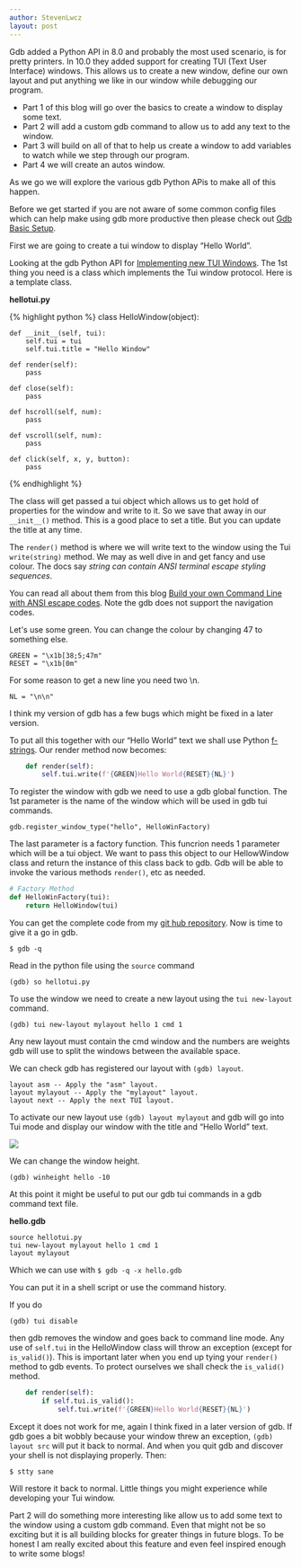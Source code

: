 ```yaml
---
author: StevenLwcz
layout: post
---
```

Gdb added a Python API in 8.0 and probably the most used scenario, is for pretty printers. In 10.0 they added support for creating TUI (Text User Interface) windows. This allows us to create a new window, define our own layout and put anything we like in our window while debugging our program.

- Part 1 of this blog will go over the basics to create a window to display some text.
- Part 2 will add a custom gdb command to allow us to add any text to the window.
- Part 3 will build on all of that to help us create a window to add variables to watch while we step through our program. 
- Part 4 we will create an autos window.

As we go we will explore the various gdb Python APis to make all of this happen.

Before we get started if you are not aware of some common config files which can help make using gdb more productive then please check out [Gdb Basic Setup](https://github.com/StevenLwcz/gdb-python/wiki/Gdb-Basic-Setup).

First we are going to create a tui window to display “Hello World”.

Looking at the gdb Python API for [Implementing new TUI Windows](https://sourceware.org/gdb/onlinedocs/gdb/TUI-Windows-In-Python.html). The 1st thing you need is a class which implements the Tui window protocol. Here is a template class.

**hellotui.py**

{% highlight python %} 
class HelloWindow(object):

    def __init__(self, tui):
        self.tui = tui
        self.tui.title = "Hello Window"

    def render(self):
        pass

    def close(self):
        pass

    def hscroll(self, num):
        pass

    def vscroll(self, num):
        pass

    def click(self, x, y, button):
        pass
{% endhighlight %}

The class will get passed a tui object which allows us to get hold of properties for the window and write to it. So we save that away in our `__init__()` method. This is a good place to set a title. But you can update the title at any time.

The `render()` method is where we will write text to the window using the Tui `write(string)` method. We may as well dive in and get fancy and use colour. The docs say *string can contain ANSI terminal escape styling sequences*. 

You can read all about them from this blog [Build your own Command Line with ANSI escape codes](https://www.lihaoyi.com/post/BuildyourownCommandLinewithANSIescapecodes.html). Note the gdb does not support the navigation codes.

Let's use some green. You can change the colour by changing 47 to something else.
```
GREEN = "\x1b[38;5;47m"
RESET = "\x1b[0m"
```
For some reason to get a new line you need two \n. 
```
NL = "\n\n"
```

I think my version of gdb has a few bugs which might be fixed in a later version.

To put all this together with our “Hello World” text we shall use Python [f-strings](https://saralgyaan.com/posts/f-string-in-python-usage-guide). Our render method now becomes:

```python
    def render(self):
        self.tui.write(f'{GREEN}Hello World{RESET}{NL}')
```

To register the window with gdb we need to use a gdb global function. The 1st parameter is the name of the window which will be used in gdb tui commands.

``` gdb.register_window_type("hello", HelloWinFactory) ```


The last parameter is a factory function. This funcrion needs 1 parameter which will be a tui object. We want to pass this object to our HellowWindow class and return the instance of this class back to gdb. Gdb will be able to invoke the various methods `render()`, etc as needed.

```python
# Factory Method
def HelloWinFactory(tui):
    return HelloWindow(tui)
```

You can get the complete code from my [git hub repository](https://github.com/StevenLwcz/gdb-python-blog). Now is time to give it a go in gdb.

``` $ gdb -q ```

Read in the python file using the `source` command

``` (gdb) so hellotui.py ```

To use the window we need to create a new layout using the `tui new-layout` command.

``` (gdb) tui new-layout mylayout hello 1 cmd 1 ```

Any new layout must contain the cmd window and the numbers are weights gdb will use to split the windows between the available space.

We can check gdb has registered our layout with `(gdb) layout`.

```
layout asm -- Apply the "asm" layout.
layout mylayout -- Apply the "mylayout" layout.
layout next -- Apply the next TUI layout.  
```

To activate our new layout use `(gdb) layout mylayout` and gdb will go into Tui mode and display our window with the title and “Hello World” text.

![](/images/TuiWindow1.png)

We can change the window height.

``` (gdb) winheight hello -10 ```

At this point it might be useful to put our gdb tui commands in a gdb command text file.

**hello.gdb**
```
source hellotui.py
tui new-layout mylayout hello 1 cmd 1
layout mylayout
```
Which we can use with
``` $ gdb -q -x hello.gdb ```

You can put it in a shell script or use the command history. 

If you do

``` (gdb) tui disable ```

then gdb removes the window and goes back to command line mode. Any use of `self.tui` in the HelloWindow class will throw an exception (except for `is_valid()`). This is important later when you end up tying your `render()` method to gdb events. To protect ourselves we shall check the `is_valid()` method. 

```python
    def render(self):
        if self.tui.is_valid():
            self.tui.write(f'{GREEN}Hello World{RESET}{NL}')
```

Except it does not work for me, again I think fixed in a later version of gdb. If gdb goes a bit wobbly because your window threw an exception, `(gdb) layout src` will put it back to normal. And when you quit gdb and discover your shell is not displaying properly. Then:

``` $ stty sane ```

Will restore it back to normal. Little things you might experience while developing your Tui window.

Part 2 will do something more interesting like allow us to add some text to the window using a custom gdb command. Even that might not be so exciting but it is all building blocks for greater things in future blogs. To be honest I am really excited about this feature and even feel inspired enough to write some blogs!


